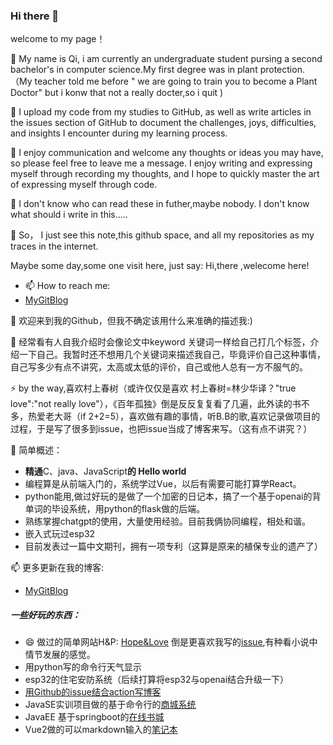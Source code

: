 ### Hi there 👋

<!--
**QiYongchuan/Qiyongchuan** is a ✨ _special_ ✨ repository because its `README.md` (this file) appears on your GitHub profile.

Here are some ideas to get you started:

- 🔭 I’m currently working on ...
- 🌱 I’m currently learning ...
- 👯 I’m looking to collaborate on ...
- 🤔 I’m looking for help with ...
- 💬 Ask me about ...
- 📫 How to reach me: ...
- 😄 Pronouns: ...
- ⚡ Fun fact: ...
-->
welcome  to my page！

🌱 My name is Qi, i am currently an undergraduate student pursing a second bachelor's in computer science.My first degree was in plant protection.（My teacher told me before " we are going to train you to become a Plant Doctor" but i konw that not a really docter,so i quit )

🤔 I upload my code from my studies to GitHub, as well as write articles in the issues section of GitHub to document the challenges, joys, difficulties, and insights I encounter during my learning process.

 👯 I enjoy communication and welcome any thoughts or ideas you may have, so please feel free to leave me a message. I enjoy writing and expressing myself through recording my thoughts, and I hope to quickly master the art of expressing myself through code.


🔭 I don't know who can read these in futher,maybe nobody. I don't know what should i write in this.....

👯 So， I just see this note,this github space, and all my repositories as my traces in the internet.

 Maybe some day,some one visit here, just say: Hi,there ,welecome here!

- 📫 How to reach me:
- [MyGitBlog](https://github.com/QiYongchuan/MyGitBlog)



🌱 欢迎来到我的Github，但我不确定该用什么来准确的描述我:)

🤔 经常看有人自我介绍时会像论文中keyword 关键词一样给自己打几个标签，介绍一下自己。我暂时还不想用几个关键词来描述我自己，毕竟评价自己这种事情，自己写多少有点不讲究，太高或太低的评价，自己或他人总有一方不服气的。

⚡ by the way,喜欢村上春树（或许仅仅是喜欢 村上春树=林少华译？"true love":"not really love"），《百年孤独》倒是反反复复看了几遍，此外读的书不多，热爱老大哥（if 2+2=5），喜欢做有趣的事情，听B.B的歌,喜欢记录做项目的过程，于是写了很多到issue，也把issue当成了博客来写。（这有点不讲究？）

🔭 简单概述：
*  **精通**C、java、JavaScript**的 Hello world**
* 编程算是从前端入门的，系统学过Vue，以后有需要可能打算学React。
* python能用,做过好玩的是做了一个加密的日记本，搞了一个基于openai的背单词的毕设系统，用python的flask做的后端。
* 熟练掌握chatgpt的使用，大量使用经验。目前我俩协同编程，相处和谐。
* 嵌入式玩过esp32
* 目前发表过一篇中文期刊，拥有一项专利（这算是原来的植保专业的遗产了）

📫 更多更新在我的博客:
- [MyGitBlog](https://github.com/QiYongchuan/MyGitBlog)

##### 一些好玩的东西：
- 😄 做过的简单网站H&P: 
[Hope&Love](https://qiyongchuan.github.io/Hope_Love/)
    倒是更喜欢我写的[issue](https://github.com/QiYongchuan/Hope_Love/issues/1#issue-1741285946),有种看小说中情节发展的感觉。
- 用python写的命令行天气显示
- esp32的住宅安防系统（后续打算将esp32与openai结合升级一下）
- [用Github的issue结合action写博客](https://github.com/QiYongchuan/MyGitBlog)
- JavaSE实训项目做的基于命令行的[商城系统](https://github.com/QiYongchuan/SimpleShop)
- JavaEE 基于springboot的[在线书城](#)
- Vue2做的可以markdown输入的[笔记本](https://github.com/QiYongchuan/notebook_vue)
